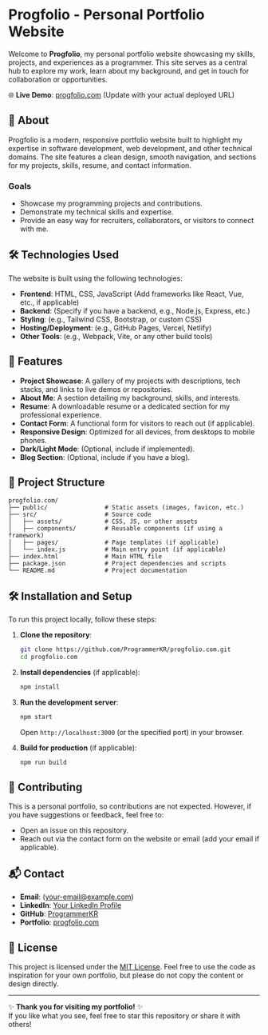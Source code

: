 # Progfolio - Personal Portfolio Website

Welcome to **Progfolio**, my personal portfolio website showcasing my skills, projects, and experiences as a programmer. This site serves as a central hub to explore my work, learn about my background, and get in touch for collaboration or opportunities.

🌐 **Live Demo**: [progfolio.com](https://progfolio.com) (Update with your actual deployed URL)

## 📖 About

Progfolio is a modern, responsive portfolio website built to highlight my expertise in software development, web development, and other technical domains. The site features a clean design, smooth navigation, and sections for my projects, skills, resume, and contact information.

### Goals
- Showcase my programming projects and contributions.
- Demonstrate my technical skills and expertise.
- Provide an easy way for recruiters, collaborators, or visitors to connect with me.

## 🛠️ Technologies Used

The website is built using the following technologies:
- **Frontend**: HTML, CSS, JavaScript (Add frameworks like React, Vue, etc., if applicable)
- **Backend**: (Specify if you have a backend, e.g., Node.js, Express, etc.)
- **Styling**: (e.g., Tailwind CSS, Bootstrap, or custom CSS)
- **Hosting/Deployment**: (e.g., GitHub Pages, Vercel, Netlify)
- **Other Tools**: (e.g., Webpack, Vite, or any other build tools)

## 🚀 Features

- **Project Showcase**: A gallery of my projects with descriptions, tech stacks, and links to live demos or repositories.
- **About Me**: A section detailing my background, skills, and interests.
- **Resume**: A downloadable resume or a dedicated section for my professional experience.
- **Contact Form**: A functional form for visitors to reach out (if applicable).
- **Responsive Design**: Optimized for all devices, from desktops to mobile phones.
- **Dark/Light Mode**: (Optional, include if implemented).
- **Blog Section**: (Optional, include if you have a blog).

## 📂 Project Structure

```
progfolio.com/
├── public/                # Static assets (images, favicon, etc.)
├── src/                   # Source code
│   ├── assets/            # CSS, JS, or other assets
│   ├── components/        # Reusable components (if using a framework)
│   ├── pages/             # Page templates (if applicable)
│   └── index.js           # Main entry point (if applicable)
├── index.html             # Main HTML file
├── package.json           # Project dependencies and scripts
└── README.md              # Project documentation
```

## 🛠️ Installation and Setup

To run this project locally, follow these steps:

1. **Clone the repository**:
   ```bash
   git clone https://github.com/ProgrammerKR/progfolio.com.git
   cd progfolio.com
   ```

2. **Install dependencies** (if applicable):
   ```bash
   npm install
   ```

3. **Run the development server**:
   ```bash
   npm start
   ```
   Open `http://localhost:3000` (or the specified port) in your browser.

4. **Build for production** (if applicable):
   ```bash
   npm run build
   ```

## 🌟 Contributing

This is a personal portfolio, so contributions are not expected. However, if you have suggestions or feedback, feel free to:
- Open an issue on this repository.
- Reach out via the contact form on the website or email (add your email if applicable).

## 📬 Contact

- **Email**: (your-email@example.com)
- **LinkedIn**: [Your LinkedIn Profile](https://linkedin.com/in/your-profile)
- **GitHub**: [ProgrammerKR](https://github.com/ProgrammerKR)
- **Portfolio**: [progfolio.com](https://progfolio.com)

## 📝 License

This project is licensed under the [MIT License](LICENSE). Feel free to use the code as inspiration for your own portfolio, but please do not copy the content or design directly.

---

✨ **Thank you for visiting my portfolio!** ✨  
If you like what you see, feel free to star this repository or share it with others!
